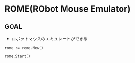# ROME(RObot Mouse Emulator)

## GOAL
- ロボットマウスのエミュレートができる

```
rome := rome.New()

rome.Start()
```
